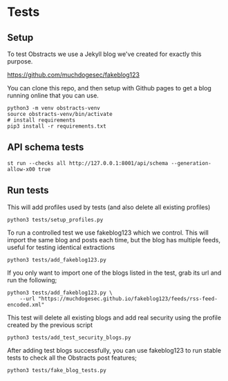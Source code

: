 # Tests

## Setup

To test Obstracts we use a Jekyll blog we've created for exactly this purpose.

https://github.com/muchdogesec/fakeblog123

You can clone this repo, and then setup with Github pages to get a blog running online that you can use.

```shell
python3 -m venv obstracts-venv
source obstracts-venv/bin/activate
# install requirements
pip3 install -r requirements.txt
````

## API schema tests

```shell
st run --checks all http://127.0.0.1:8001/api/schema --generation-allow-x00 true
```


## Run tests

This will add profiles used by tests (and also delete all existing profiles)

```shell
python3 tests/setup_profiles.py
```

To run a controlled test we use fakeblog123 which we control. This will import the same blog and posts each time, but the blog has multiple feeds, useful for testing identical extractions

```shell
python3 tests/add_fakeblog123.py
```

If you only want to import one of the blogs listed in the test, grab its url and run the following;

```shell
python3 tests/add_fakeblog123.py \
	--url "https://muchdogesec.github.io/fakeblog123/feeds/rss-feed-encoded.xml"
```

This test will delete all existing blogs and add real security using the profile created by the previous script

```shell
python3 tests/add_test_security_blogs.py
```

After adding test blogs successfully, you can use fakeblog123 to run stable tests to check all the Obstracts post features;

```shell
python3 tests/fake_blog_tests.py
```